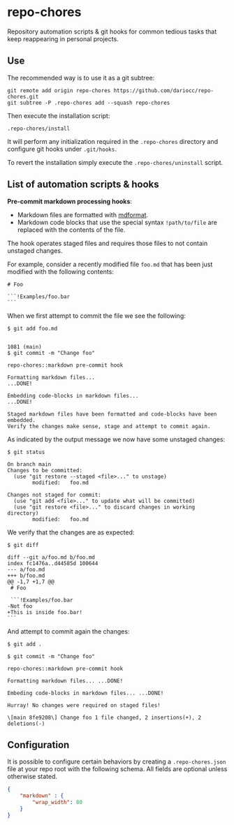 # repo-chores

Repository automation scripts & git hooks for common tedious tasks that keep
reappearing in personal projects.

## Use

The recommended way is to use it as a git subtree:

```
git remote add origin repo-chores https://github.com/dariocc/repo-chores.git
git subtree -P .repo-chores add --squash repo-chores
```

Then execute the installation script:

```
.repo-chores/install
```

It will perform any initialization required in the `.repo-chores` directory and
configure git hooks under `.git/hooks`.

To revert the installation simply execute the `.repo-chores/uninstall` script.

## List of automation scripts & hooks

__Pre-commit markdown processing hooks__:

- Markdown files are formatted with
  [mdformat](https://github.com/executablebooks/mdformat).
- Markdown code blocks that use the special syntax `!path/to/file` are replaced
  with the contents of the file.

The hook operates staged files and requires those files to not contain unstaged
changes.

For example, consider a recently modified file `foo.md` that has been just
modified with the following contents:

````
# Foo

```!Examples/foo.bar
```
````

When we first attempt to commit the file we see the following:

```
$ git add foo.md


1081 (main) 
$ git commit -m "Change foo"

repo-chores::markdown pre-commit hook

Formatting markdown files...
...DONE!

Embedding code-blocks in markdown files...
...DONE!

Staged markdown files have been formatted and code-blocks have been embedded.
Verify the changes make sense, stage and attempt to commit again.
```

As indicated by the output message we now have some unstaged changes:

```
$ git status

On branch main
Changes to be committed:
  (use "git restore --staged <file>..." to unstage)
        modified:   foo.md

Changes not staged for commit:
  (use "git add <file>..." to update what will be committed)
  (use "git restore <file>..." to discard changes in working directory)
        modified:   foo.md
```

We verify that the changes are as expected:

````
$ git diff

diff --git a/foo.md b/foo.md
index fc1476a..d44585d 100644
--- a/foo.md
+++ b/foo.md
@@ -1,7 +1,7 @@
 # Foo
 
 ```!Examples/foo.bar
-Not foo
+This is inside foo.bar!
```
````

And attempt to commit again the changes:

```
$ git add .

$ git commit -m "Change foo"

repo-chores::markdown pre-commit hook

Formatting markdown files... ...DONE!

Embeding code-blocks in markdown files... ...DONE!

Hurray! No changes were required on staged files!

\[main 8fe9208\] Change foo 1 file changed, 2 insertions(+), 2 deletions(-)

```

## Configuration

It is possible to configure certain behaviors by creating a `.repo-chores.json`
file at your repo root with the following schema. All fields are optional unless
otherwise stated.

```json
{
    "markdown" : {
        "wrap_width": 80
    }
}
```
